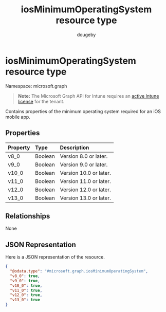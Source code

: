 ﻿---
title: "iosMinimumOperatingSystem resource type"
description: "Contains properties of the minimum operating system required for an iOS mobile app."
author: "dougeby"
localization_priority: Normal
ms.prod: "intune"
doc_type: resourcePageType
---

# iosMinimumOperatingSystem resource type

Namespace: microsoft.graph

> **Note:** The Microsoft Graph API for Intune requires an [active Intune license](https://go.microsoft.com/fwlink/?linkid=839381) for the tenant.

Contains properties of the minimum operating system required for an iOS mobile app.

## Properties

| Property | Type    | Description            |
| :------- | :------ | :--------------------- |
| v8_0     | Boolean | Version 8.0 or later.  |
| v9_0     | Boolean | Version 9.0 or later.  |
| v10_0    | Boolean | Version 10.0 or later. |
| v11_0    | Boolean | Version 11.0 or later. |
| v12_0    | Boolean | Version 12.0 or later. |
| v13_0    | Boolean | Version 13.0 or later. |

## Relationships

None

## JSON Representation

Here is a JSON representation of the resource.

<!-- {
  "blockType": "resource",
  "@odata.type": "microsoft.graph.iosMinimumOperatingSystem"
}
-->

```json
{
  "@odata.type": "#microsoft.graph.iosMinimumOperatingSystem",
  "v8_0": true,
  "v9_0": true,
  "v10_0": true,
  "v11_0": true,
  "v12_0": true,
  "v13_0": true
}
```
